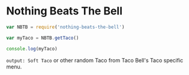 # Nothing Beats The Bell


```javascript
var NBTB = require('nothing-beats-the-bell')

var myTaco = NBTB.getTaco()

console.log(myTaco)
```
`output: Soft Taco` or other random Taco from Taco Bell's Taco specific menu.